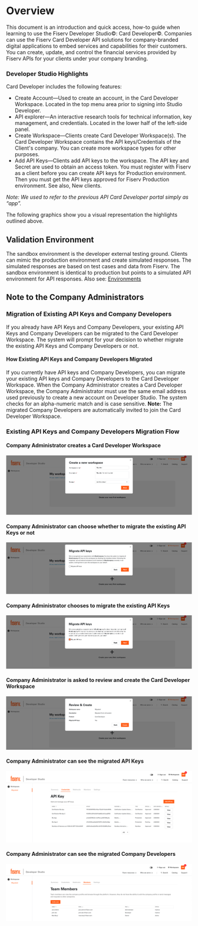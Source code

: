 # Overview
This document is an introduction and quick access, how-to guide when learning to use the Fiserv Developer Studio©: Card Developer©. Companies can use the Fiserv Card Developer API solutions for company-branded digital applications to embed services and capabilities for their customers. You can create, update, and control the financial services provided by Fiserv APIs for your clients under your company branding.

### Developer Studio Highlights
Card Developer includes the following features:
*	Create Account—Used to create an account, in the Card Developer Workspace. Located in the top menu area prior to signing into Studio Developer.
*	API explorer—An interactive research tools for technical information, key management, and credentials. Located in the lower half of the left-side panel.
*	Create Workspace—Clients create Card Developer Workspace(s). The Card Developer Workspace contains the API keys/Credentials of the Client's company. You can create more workspace types for other purposes.
*	Add API Keys—Clients add API keys to the workspace. The API key and Secret are used to obtain an access token. You must register with Fiserv as a client before you can create API keys for Production environment. Then you must get the API keys approved for Fiserv Production environment. See also, New clients.
  
*Note: We used to refer to the previous API Card Developer portal simply as “app”.*

The following graphics show you a visual representation the highlights outlined above. 

## Validation Environment
The sandbox environment is the developer external testing ground. Clients can mimic the production environment and create simulated responses. The simulated responses are based on test cases and data from Fiserv. The sandbox environment is identical to production but points to a simulated API environment for API responses. Also see: [Environments](?path=docs/gettingstarted/environments.md)


## Note to the Company Administrators

### Migration of Existing API Keys and Company Developers

If you already have API Keys and Company Developers, your existing API Keys and Company Developers can be migrated to the Card Developer Workspace. The system will prompt for your decision to whether migrate the existing API Keys and Company Developers or not.

#### How Existing API Keys and Company Developers Migrated

If you currently have API keys and Company Developers, you can migrate your existing API keys and Company Developers to the Card Developer Workspace.
When the Company Administrator creates a Card Developer Workspace, the Company Administrator must use the same email address used previously to create a new account on Developer Studio.  The system checks for an alpha-numeric match and is case sensitive. 
**Note:** The migrated Company Developers are automatically invited to join the Card Developer Workspace.


### Existing API Keys and Company Developers Migration Flow

#### Company Administrator creates a Card Developer Workspace

![migrated-workspace.png](assets/images/migrated-workspace.png)

#### Company Administrator can choose whether to migrate the existing API Keys or not

![migrated-workspace-2.png](assets/images/migrated-workspace-2.png)

#### Company Administrator chooses to migrate the existing API Keys

![migrated-workspace-3.png](assets/images/migrated-workspace-3.png)

#### Company Administrator is asked to review and create the Card Developer Workspace

![migrated-workspace-4.png](assets/images/migrated-workspace-4.png)

#### Company Administrator can see the migrated API Keys

![migrated-workspace-5.png](assets/images/migrated-workspace-5.png)

#### Company Administrator can see the migrated Company Developers

![migrated-workspace-6.png](assets/images/migrated-workspace-6.png)

